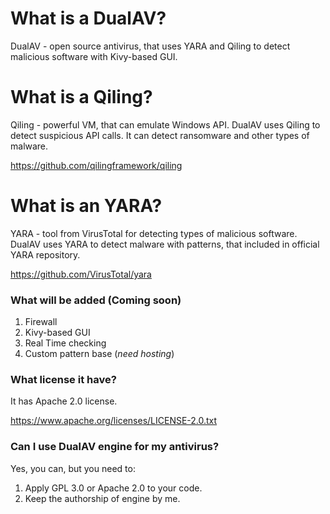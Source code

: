 # What is a DualAV?

DualAV - open source antivirus, that uses YARA and Qiling to detect malicious software with Kivy-based GUI.

# What is a Qiling?

Qiling - powerful VM, that can emulate Windows API. DualAV uses Qiling to detect suspicious API calls. It can detect ransomware and other types of malware.

https://github.com/qilingframework/qiling

# What is an YARA?

YARA - tool from VirusTotal for detecting types of malicious software. DualAV uses YARA to detect malware with patterns, that included in official YARA repository.

https://github.com/VirusTotal/yara

### What will be added (Coming soon)

1. Firewall
2. Kivy-based GUI
3. Real Time checking
4. Custom pattern base (_need hosting_)

### What license it have?

It has Apache 2.0 license.

https://www.apache.org/licenses/LICENSE-2.0.txt

### Can I use DualAV engine for my antivirus?

Yes, you can, but you need to:

1. Apply GPL 3.0 or Apache 2.0 to your code.
2. Keep the authorship of engine by me.
